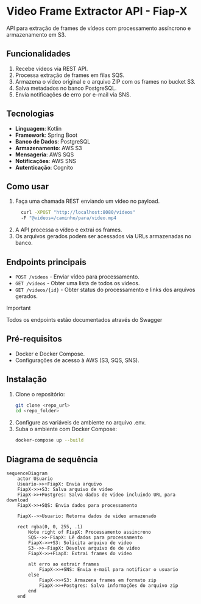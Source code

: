 # Video Frame Extractor API - Fiap-X

API para extração de frames de vídeos com processamento assíncrono e armazenamento em S3.

## Funcionalidades  
1. Recebe vídeos via REST API.  
2. Processa extração de frames em filas SQS.  
3. Armazena o vídeo original e o arquivo ZIP com os frames no bucket S3.  
4. Salva metadados no banco PostgreSQL.  
5. Envia notificações de erro por e-mail via SNS.  

## Tecnologias  
- **Linguagem**: Kotlin  
- **Framework**: Spring Boot
- **Banco de Dados**: PostgreSQL  
- **Armazenamento**: AWS S3  
- **Mensageria**: AWS SQS  
- **Notificações**: AWS SNS
- **Autenticação**: Cognito

## Como usar  
1. Faça uma chamada REST enviando um vídeo no payload.
    ```bash
      curl -XPOST "http://localhost:8080/videos"
      -F "@videos=/caminho/para/video.mp4
    ```
3. A API processa o vídeo e extrai os frames.  
4. Os arquivos gerados podem ser acessados via URLs armazenadas no banco.  

## Endpoints principais
- `POST /videos` - Enviar vídeo para processamento.
- `GET /videos` - Obter uma lista de todos os videos.
- `GET /videos/{id}` - Obter status do processamento e links dos arquivos gerados.

> [!IMPORTANT]
> Todos os endpoints estão documentados através do Swagger

## Pré-requisitos  
- Docker e Docker Compose.  
- Configurações de acesso à AWS (S3, SQS, SNS).  

## Instalação  
1. Clone o repositório:  
    ```bash
    git clone <repo_url>
    cd <repo_folder>
    ```
2. Configure as variáveis de ambiente no arquivo .env.
3. Suba o ambiente com Docker Compose:
    ```bash
    docker-compose up --build
    ```

## Diagrama de sequência

```mermaid
sequenceDiagram
    actor Usuario
    Usuario->>+FiapX: Envia arquivo
    FiapX->>+S3: Salva arquivo de video
    FiapX->>+Postgres: Salva dados de video incluindo URL para download
    FiapX->>+SQS: Envia dados para processamento

    FiapX-->>Usuario: Retorna dados de video armazenado

    rect rgba(0, 0, 255, .1)
        Note right of FiapX: Processamento assincrono
        SQS-->>-FiapX: Lê dados para processamento
        FiapX->>+S3: Solicita arquivo de video
        S3-->>-FiapX: Devolve arquivo de de video
        FiapX->>+FiapX: Extrai frames do video

        alt erro ao extrair frames
            FiapX->>+SNS: Envia e-mail para notificar o usuario
        else
            FiapX->>+S3: Armazena frames em formato zip
            FiapX->>+Postgres: Salva informações do arquivo zip
        end
    end
```


